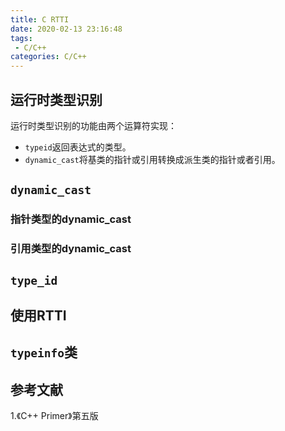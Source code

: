 ```yaml
---
title: C RTTI
date: 2020-02-13 23:16:48
tags:
 - C/C++
categories: C/C++
---
```


## 运行时类型识别
运行时类型识别的功能由两个运算符实现：
- `typeid`返回表达式的类型。
- `dynamic_cast`将基类的指针或引用转换成派生类的指针或者引用。

## `dynamic_cast`
### 指针类型的dynamic_cast

### 引用类型的dynamic_cast

## `type_id`

## 使用RTTI

## `typeinfo`类

## 参考文献
1.《C++ Primer》第五版
